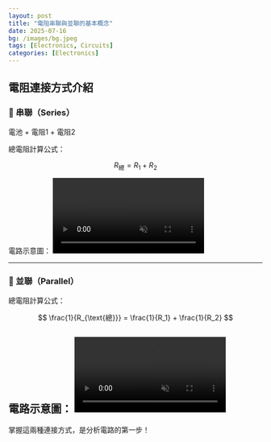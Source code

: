 ```yaml
---
layout: post
title: "電阻串聯與並聯的基本概念"
date: 2025-07-16
bg: /images/bg.jpeg
tags: [Electronics, Circuits]
categories: [Electronics]
---
```


## 電阻連接方式介紹

### 🔋 串聯（Series）

電池 + 電阻1 + 電阻2

總電阻計算公式：

$$
R_{\mathrm{總}} = R_1 + R_2
$$

電路示意圖：
<video autoplay loop muted playsinline style="max-width: 100%;">
  <source src="/assets/videos/screen-recording.mp4" type="video/mp4">
</video>

---

### 🔌 並聯（Parallel）



總電阻計算公式：

$$
\frac{1}{R_{\text{總}}} = \frac{1}{R_1} + \frac{1}{R_2}
$$

電路示意圖：
<video autoplay loop muted playsinline style="max-width: 100%;">
  <source src="/assets/videos/Screenrecording1.mp4" type="video/mp4">
</video>
---

掌握這兩種連接方式，是分析電路的第一步！
